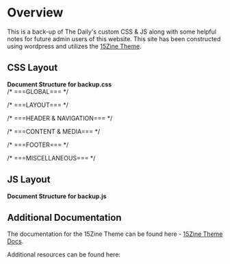 # Overview

This is a back-up of The Daily's custom CSS & JS along with some helpful notes for future admin users of this website. This site has been constructed using wordpress and utilizes the [15Zine Theme](https://themeforest.net/item/15zine-hd-magazine-newspaper-wordpress-theme/10802918).


## CSS Layout

**Document Structure for backup.css**  
/* ===GLOBAL=== */

/* ===LAYOUT=== */

/* ===HEADER & NAVIGATION=== */

/* ===CONTENT & MEDIA=== */

/* ===FOOTER=== */

/* ===MISCELLANEOUS=== */



## JS Layout

**Document Structure for backup.js**


## Additional Documentation

The documentation for the 15Zine Theme can be found here - [15Zine Theme Docs](http://docs.cubellthemes.com/15zine/).

Additional resources can be found here: